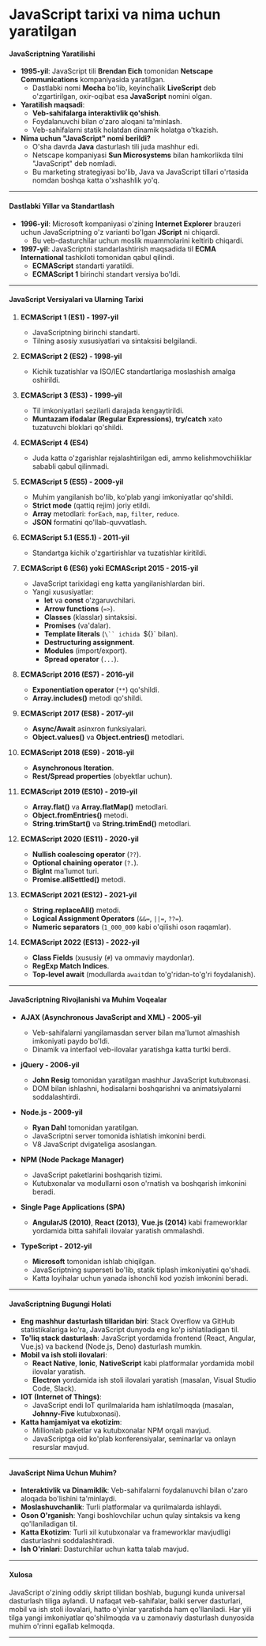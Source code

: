 # **JavaScript tarixi va nima uchun yaratilgan**

#### **JavaScriptning Yaratilishi**

- **1995-yil**: JavaScript tili **Brendan Eich** tomonidan **Netscape Communications** kompaniyasida yaratilgan.
  - Dastlabki nomi **Mocha** bo'lib, keyinchalik **LiveScript** deb o'zgartirilgan, oxir-oqibat esa **JavaScript** nomini olgan.
- **Yaratilish maqsadi**:
  - **Veb-sahifalarga interaktivlik qo'shish**.
  - Foydalanuvchi bilan o'zaro aloqani ta'minlash.
  - Veb-sahifalarni statik holatdan dinamik holatga o'tkazish.
- **Nima uchun "JavaScript" nomi berildi?**
  - O'sha davrda **Java** dasturlash tili juda mashhur edi.
  - Netscape kompaniyasi **Sun Microsystems** bilan hamkorlikda tilni "JavaScript" deb nomladi.
  - Bu marketing strategiyasi bo'lib, Java va JavaScript tillari o'rtasida nomdan boshqa katta o'xshashlik yo'q.

---

#### **Dastlabki Yillar va Standartlash**

- **1996-yil**: Microsoft kompaniyasi o'zining **Internet Explorer** brauzeri uchun JavaScriptning o'z varianti bo'lgan **JScript** ni chiqardi.
  - Bu veb-dasturchilar uchun moslik muammolarini keltirib chiqardi.
- **1997-yil**: JavaScriptni standarlashtirish maqsadida til **ECMA International** tashkiloti tomonidan qabul qilindi.
  - **ECMAScript** standarti yaratildi.
  - **ECMAScript 1** birinchi standart versiya bo'ldi.

---

#### **JavaScript Versiyalari va Ularning Tarixi**

1. **ECMAScript 1 (ES1) - 1997-yil**
   - JavaScriptning birinchi standarti.
   - Tilning asosiy xususiyatlari va sintaksisi belgilandi.

2. **ECMAScript 2 (ES2) - 1998-yil**
   - Kichik tuzatishlar va ISO/IEC standartlariga moslashish amalga oshirildi.

3. **ECMAScript 3 (ES3) - 1999-yil**
   - Til imkoniyatlari sezilarli darajada kengaytirildi.
   - **Muntazam ifodalar (Regular Expressions)**, **try/catch** xato tuzatuvchi bloklari qo'shildi.

4. **ECMAScript 4 (ES4)**
   - Juda katta o'zgarishlar rejalashtirilgan edi, ammo kelishmovchiliklar sababli qabul qilinmadi.

5. **ECMAScript 5 (ES5) - 2009-yil**
   - Muhim yangilanish bo'lib, ko'plab yangi imkoniyatlar qo'shildi.
   - **Strict mode** (qattiq rejim) joriy etildi.
   - **Array** metodlari: `forEach`, `map`, `filter`, `reduce`.
   - **JSON** formatini qo'llab-quvvatlash.

6. **ECMAScript 5.1 (ES5.1) - 2011-yil**
   - Standartga kichik o'zgartirishlar va tuzatishlar kiritildi.

7. **ECMAScript 6 (ES6) yoki ECMAScript 2015 - 2015-yil**
   - JavaScript tarixidagi eng katta yangilanishlardan biri.
   - Yangi xususiyatlar:
     - **let** va **const** o'zgaruvchilari.
     - **Arrow functions** (`=>`).
     - **Classes** (klasslar) sintaksisi.
     - **Promises** (va'dalar).
     - **Template literals** (`\`` ichida `${}` bilan).
     - **Destructuring assignment**.
     - **Modules** (import/export).
     - **Spread operator** (`...`).

8. **ECMAScript 2016 (ES7) - 2016-yil**
   - **Exponentiation operator** (`**`) qo'shildi.
   - **Array.includes()** metodi qo'shildi.

9. **ECMAScript 2017 (ES8) - 2017-yil**
   - **Async/Await** asinxron funksiyalari.
   - **Object.values()** va **Object.entries()** metodlari.

10. **ECMAScript 2018 (ES9) - 2018-yil**
    - **Asynchronous Iteration**.
    - **Rest/Spread properties** (obyektlar uchun).

11. **ECMAScript 2019 (ES10) - 2019-yil**
    - **Array.flat()** va **Array.flatMap()** metodlari.
    - **Object.fromEntries()** metodi.
    - **String.trimStart()** va **String.trimEnd()** metodlari.

12. **ECMAScript 2020 (ES11) - 2020-yil**
    - **Nullish coalescing operator** (`??`).
    - **Optional chaining operator** (`?.`).
    - **BigInt** ma'lumot turi.
    - **Promise.allSettled()** metodi.

13. **ECMAScript 2021 (ES12) - 2021-yil**
    - **String.replaceAll()** metodi.
    - **Logical Assignment Operators** (`&&=`, `||=`, `??=`).
    - **Numeric separators** (`1_000_000` kabi o'qilishi oson raqamlar).

14. **ECMAScript 2022 (ES13) - 2022-yil**
    - **Class Fields** (xususiy (`#`) va ommaviy maydonlar).
    - **RegExp Match Indices**.
    - **Top-level await** (modullarda `await`dan to'g'ridan-to'g'ri foydalanish).

---

#### **JavaScriptning Rivojlanishi va Muhim Voqealar**

- **AJAX (Asynchronous JavaScript and XML) - 2005-yil**
  - Veb-sahifalarni yangilamasdan server bilan ma'lumot almashish imkoniyati paydo bo'ldi.
  - Dinamik va interfaol veb-ilovalar yaratishga katta turtki berdi.

- **jQuery - 2006-yil**
  - **John Resig** tomonidan yaratilgan mashhur JavaScript kutubxonasi.
  - DOM bilan ishlashni, hodisalarni boshqarishni va animatsiyalarni soddalashtirdi.

- **Node.js - 2009-yil**
  - **Ryan Dahl** tomonidan yaratilgan.
  - JavaScriptni server tomonida ishlatish imkonini berdi.
  - V8 JavaScript dvigateliga asoslangan.

- **NPM (Node Package Manager)**
  - JavaScript paketlarini boshqarish tizimi.
  - Kutubxonalar va modullarni oson o'rnatish va boshqarish imkonini beradi.

- **Single Page Applications (SPA)**
  - **AngularJS (2010)**, **React (2013)**, **Vue.js (2014)** kabi frameworklar yordamida bitta sahifali ilovalar yaratish ommalashdi.

- **TypeScript - 2012-yil**
  - **Microsoft** tomonidan ishlab chiqilgan.
  - JavaScriptning superseti bo'lib, statik tiplash imkoniyatini qo'shadi.
  - Katta loyihalar uchun yanada ishonchli kod yozish imkonini beradi.

---

#### **JavaScriptning Bugungi Holati**

- **Eng mashhur dasturlash tillaridan biri**: Stack Overflow va GitHub statistikalariga ko'ra, JavaScript dunyoda eng ko'p ishlatiladigan til.
- **To'liq stack dasturlash**: JavaScript yordamida frontend (React, Angular, Vue.js) va backend (Node.js, Deno) dasturlash mumkin.
- **Mobil va ish stoli ilovalari**:
  - **React Native**, **Ionic**, **NativeScript** kabi platformalar yordamida mobil ilovalar yaratish.
  - **Electron** yordamida ish stoli ilovalari yaratish (masalan, Visual Studio Code, Slack).
- **IOT (Internet of Things)**:
  - JavaScript endi IoT qurilmalarida ham ishlatilmoqda (masalan, **Johnny-Five** kutubxonasi).
- **Katta hamjamiyat va ekotizim**:
  - Millionlab paketlar va kutubxonalar NPM orqali mavjud.
  - JavaScriptga oid ko'plab konferensiyalar, seminarlar va onlayn resurslar mavjud.

---

#### **JavaScript Nima Uchun Muhim?**

- **Interaktivlik va Dinamiklik**: Veb-sahifalarni foydalanuvchi bilan o'zaro aloqada bo'lishini ta'minlaydi.
- **Moslashuvchanlik**: Turli platformalar va qurilmalarda ishlaydi.
- **Oson O'rganish**: Yangi boshlovchilar uchun qulay sintaksis va keng qo'llaniladigan til.
- **Katta Ekotizim**: Turli xil kutubxonalar va frameworklar mavjudligi dasturlashni soddalashtiradi.
- **Ish O'rinlari**: Dasturchilar uchun katta talab mavjud.

---

#### **Xulosa**

JavaScript o'zining oddiy skript tilidan boshlab, bugungi kunda universal dasturlash tiliga aylandi. U nafaqat veb-sahifalar, balki server dasturlari, mobil va ish stoli ilovalari, hatto o'yinlar yaratishda ham qo'llaniladi. Har yili tilga yangi imkoniyatlar qo'shilmoqda va u zamonaviy dasturlash dunyosida muhim o'rinni egallab kelmoqda.

---

